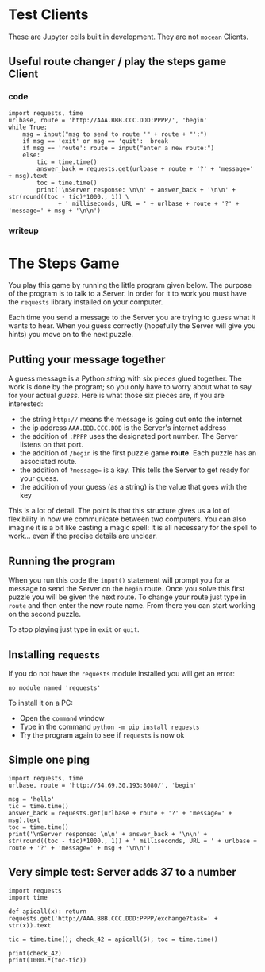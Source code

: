 # Test Clients


These are Jupyter cells built in development. They are not `mocean` Clients. 


## Useful route changer / play the **steps** game Client

### code


```
import requests, time
urlbase, route = 'http://AAA.BBB.CCC.DDD:PPPP/', 'begin'
while True:
    msg = input("msg to send to route '" + route + "':")
    if msg == 'exit' or msg == 'quit':  break
    if msg == 'route': route = input("enter a new route:")
    else: 
        tic = time.time()
        answer_back = requests.get(urlbase + route + '?' + 'message=' + msg).text
        toc = time.time()
        print('\nServer response: \n\n' + answer_back + '\n\n' + str(round((toc - tic)*1000., 1)) \
              + ' milliseconds, URL = ' + urlbase + route + '?' + 'message=' + msg + '\n\n') 
```


### writeup


# The Steps Game

You play this game by running the little program given below. 
The purpose of the program is to talk to a Server. 
In order for it to work you must have the `requests` library installed on your computer. 


Each time you send a message to the Server you are trying to guess what it wants to hear.
When you guess correctly (hopefully the Server will give you hints) you move on to the next puzzle.


## Putting your message together

A guess message is a Python *string* with six pieces glued together. 
The work is done by the program; so you only have to worry about what to say for your actual *guess*.
Here is what those six pieces are, if you are interested:


- the string `http://` means the message is going out onto the internet
- the ip address `AAA.BBB.CCC.DDD` is the Server's internet address
- the addition of `:PPPP` uses the designated port number. The Server listens on that port.
- the addition of `/begin` is the first puzzle game **route**. Each puzzle has an associated route.
- the addition of `?message=` is a key. This tells the Server to get ready for your guess.
- the addition of your guess (as a string) is the value that goes with the key

This is a lot of detail. The point is that this structure gives us a lot of flexibility in how we 
communicate between two computers. You can also imagine it is a bit like casting a magic spell: 
It is all necessary for the spell to work... even if the precise details are unclear.


## Running the program

When you run this code the `input()` statement will prompt you for a message to send the Server
on the `begin` route. Once you solve this first puzzle you will be given the next route. To 
change your route just type in `route` and then enter the new route name. From there you can 
start working on the second puzzle. 


To stop playing just type in `exit` or `quit`. 

## Installing `requests`

If you do not have the `requests` module installed you will get an error:


`no module named 'requests'`


To install it on a PC:

- Open the `command` window 
- Type in the command `python -m pip install requests`
- Try the program again to see if `requests` is now ok



## Simple one ping


```
import requests, time
urlbase, route = 'http://54.69.30.193:8080/', 'begin'

msg = 'hello' 
tic = time.time()
answer_back = requests.get(urlbase + route + '?' + 'message=' + msg).text
toc = time.time()
print('\nServer response: \n\n' + answer_back + '\n\n' + str(round((toc - tic)*1000., 1)) + ' milliseconds, URL = ' + urlbase + route + '?' + 'message=' + msg + '\n\n') 
```


## Very simple test: Server adds 37 to a number


```
import requests
import time

def apicall(x): return requests.get('http://AAA.BBB.CCC.DDD:PPPP/exchange?task=' + str(x)).text

tic = time.time(); check_42 = apicall(5); toc = time.time()

print(check_42)
print(1000.*(toc-tic))
```
